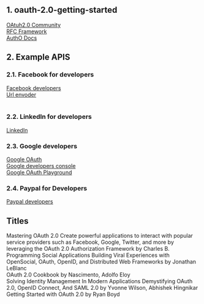 ## 1. oauth-2.0-getting-started
[OAtuh2.0 Community](https://oauth.net/2/)<br>
[RFC Framework](https://tools.ietf.org/html/rfc6749)<br>
[AuthO Docs](https://auth0.com/docs/protocols/protocol-oauth2)

## 2. Example APIS
### 2.1. Facebook for developers
[Facebook developers](https://developers.facebook.com/)<br>
[Url envoder](https://www.urlencoder.org/)<br><br>
### 2.2. LinkedIn for developers
[LinkedIn](https://www.linkedin.com/developers/)
### 2.3. Google developers
[Google OAuth](https://developers.google.com/identity/protocols/oauth2)<br>
[Google developers console](https://console.developers.google.com/)<br>
[Google OAuth Playground](https://developers.google.com/oauthplayground/)<br>
### 2.4. Paypal for Developers
[Paypal developers](https://developer.paypal.com/home)
## Titles
Mastering OAuth 2.0 Create powerful applications to interact with popular service providers such as Facebook, Google, Twitter, and more by leveraging the OAuth 2.0 Authorization Framework by Charles B.<br>
Programming Social Applications Building Viral Experiences with OpenSocial, OAuth, OpenID, and Distributed Web Frameworks by Jonathan LeBlanc<br>
OAuth 2.0 Cookbook by Nascimento, Adolfo Eloy<br>
Solving Identity Management In Modern Applications Demystifying OAuth 2.0, OpenID Connect, And SAML 2.0 by Yvonne Wilson, Abhishek Hingnikar<br>
Getting Started with OAuth 2.0 by Ryan Boyd

